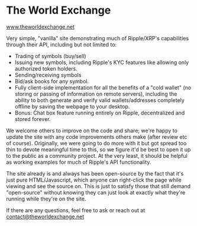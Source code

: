 # The World Exchange
www.theworldexchange.net

Very simple, "vanilla" site demonstrating much of Ripple/XRP's capabilities through their API, including but not limited to:
- Trading of symbols (buy/sell)
- Issuing new symbols, including Ripple's KYC features like allowing only authorized token holders.
- Sending/receiving symbols
- Bid/ask books for any symbol.
- Fully client-side implementation for all the benefits of a "cold wallet" (no storing or passing of information on remote servers), including the ability to both generate and verify valid wallets/addresses completely offline by saving the webpage to your desktop.
- Bonus: Chat box feature running entirely on Ripple, decentralized and stored forever.

We welcome others to improve on the code and share; we're happy to update the site with any code improvements others make (after review etc of course).  Originally, we were going to do more with it but got spread too thin to devote meaningful time to this, so we figure it'd be best to open it up to the public as a community project.  At the very least, it should be helpful as working examples for much of Ripple's API functionality.

The site already is and always has been open-source by the fact that it's just pure HTML/Javascript, which anyone can right-click the page while viewing and see the source on.  This is just to satisfy those that still demand "open-source" without knowing they can just look at exactly what they're running while they're on the site.

If there are any questions, feel free to ask or reach out at contact@theworldexchange.net
